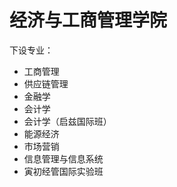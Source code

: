 # 经济与工商管理学院
下设专业：  

- 工商管理  
- 供应链管理  
- 金融学  
- 会计学  
- 会计学（启兹国际班）  
- 能源经济  
- 市场营销  
- 信息管理与信息系统  
- 寅初经管国际实验班  